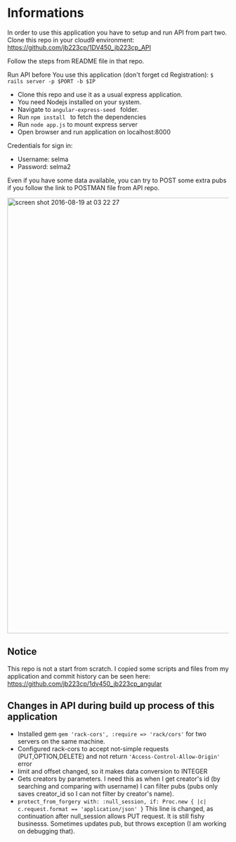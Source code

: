 # Informations

In order to use this application you have to setup and run API from part two.
Clone this repo in your cloud9 environment:
https://github.com/jb223cp/1DV450_jb223cp_API

Follow the steps from README file in that repo.

Run API before You use this application (don't forget cd Registration):
`$ rails server -p $PORT -b $IP`

- Clone this repo and use it as a usual express application.
- You need Nodejs installed on your system.
- Navigate to `angular-express-seed ` folder.
- Run `npm install ` to fetch the dependencies
- Run `node app.js` to mount express server
- Open browser and run application on localhost:8000

Credentials for sign in:
- Username: selma
- Password: selma2


Even if you have some data available, you can try to POST some extra pubs if you follow the link to POSTMAN file from API repo.

<img width="990" alt="screen shot 2016-08-19 at 03 22 27" src="https://cloud.githubusercontent.com/assets/8629282/17795890/7660f43e-65bc-11e6-964e-9ab6211b8dec.png">

## Notice

This repo is not a start from scratch. I copied some scripts and files from my application and commit history can be seen here:
https://github.com/jb223cp/1dv450_jb223cp_angular

## Changes in API during build up process of this application

- Installed gem `gem 'rack-cors', :require => 'rack/cors'` for two servers on the same machine.
- Configured rack-cors to accept not-simple requests (PUT,OPTION,DELETE) and not return `'Access-Control-Allow-Origin'` error
- limit and offset changed, so it makes data conversion to INTEGER
- Gets creators by parameters. I need this as when I get creator's id (by searching and comparing with username) I can filter pubs (pubs only saves creator_id so I can not filter by creator's name).
- `protect_from_forgery with: :null_session, if: Proc.new { |c| c.request.format == 'application/json' }` This line is changed, as continuation after null_session allows PUT request. It is still fishy businesss. Sometimes updates pub, but throws exception (I am working on debugging that).
